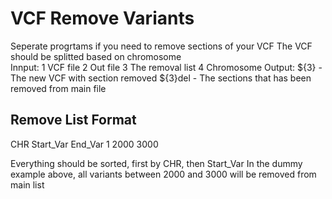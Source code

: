 # VCF Remove Variants

Seperate progrtams if you need to remove sections of your VCF
The VCF should be splitted based on chromosome  
Innput:
  1 VCF file
  2 Out file
  3 The removal list 
  4 Chromosome 
Output:
  ${3}    - The new VCF with section removed
  ${3}del - The sections that has been removed from main file 

## Remove List Format
CHR	Start\_Var	End\_Var
1	2000		3000

Everything should be sorted, first by CHR, then Start\_Var
In the dummy example above, all variants between 2000 and 3000 will be removed from main list


